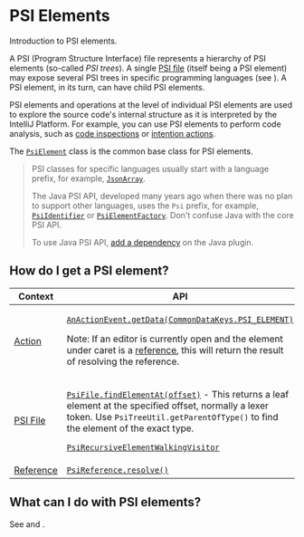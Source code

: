 <!-- Copyright 2000-2025 JetBrains s.r.o. and contributors. Use of this source code is governed by the Apache 2.0 license. -->

# PSI Elements

<link-summary>Introduction to PSI elements.</link-summary>

A PSI (Program Structure Interface) file represents a hierarchy of PSI elements (so-called _PSI trees_).
A single [PSI file](psi_files.md) (itself being a PSI element) may expose several PSI trees in specific programming languages (see [](file_view_providers.md)).
A PSI element, in its turn, can have child PSI elements.

PSI elements and operations at the level of individual PSI elements are used to explore the source code's internal structure as it is interpreted by the IntelliJ Platform.
For example, you can use PSI elements to perform code analysis, such as [code inspections](https://www.jetbrains.com/help/idea/code-inspection.html) or [intention actions](https://www.jetbrains.com/idea/help/intention-actions.html).

The [`PsiElement`](%gh-ic%/platform/core-api/src/com/intellij/psi/PsiElement.java) class is the common base class for PSI elements.

> PSI classes for specific languages usually start with a language prefix, for example, [`JsonArray`](%gh-ic%/json/split/gen/com/intellij/json/psi/JsonArray.java).
>
> The Java PSI API, developed many years ago when there was no plan to support other languages, uses the `Psi` prefix, for example, [`PsiIdentifier`](%gh-ic%/java/java-psi-api/src/com/intellij/psi/PsiIdentifier.java) or [`PsiElementFactory`](%gh-ic%/java/java-psi-api/src/com/intellij/psi/PsiElementFactory.java).
> Don't confuse Java with the core PSI API.
>
> To use Java PSI API, [add a dependency](plugin_dependencies.md) on the Java plugin.

## How do I get a PSI element?

| Context                          | API                                                                                                                                                                                                                                                                                                                                                                                                |
|----------------------------------|----------------------------------------------------------------------------------------------------------------------------------------------------------------------------------------------------------------------------------------------------------------------------------------------------------------------------------------------------------------------------------------------------|
| [Action](basic_action_system.md) | <p>[`AnActionEvent.getData(CommonDataKeys.PSI_ELEMENT)`](%gh-ic%/platform/editor-ui-api/src/com/intellij/openapi/actionSystem/AnActionEvent.java)</p><p>Note: If an editor is currently open and the element under caret is a [reference](psi_references.md), this will return the result of resolving the reference.</p>                                                                          |
| [PSI File](psi_files.md)         | <p>[`PsiFile.findElementAt(offset)`](%gh-ic%/platform/core-api/src/com/intellij/psi/PsiFile.java) - This returns a leaf element at the specified offset, normally a lexer token. Use `PsiTreeUtil.getParentOfType()` to find the element of the exact type.</p><p>[`PsiRecursiveElementWalkingVisitor`](%gh-ic%/platform/core-api/src/com/intellij/psi/PsiRecursiveElementWalkingVisitor.java)</p> |
| [Reference](psi_references.md)   | [`PsiReference.resolve()`](%gh-ic%/platform/core-api/src/com/intellij/psi/PsiReference.java)                                                                                                                                                                                                                                                                                                       |

## What can I do with PSI elements?

See [](psi_cookbook.md) and [](modifying_psi.md).
